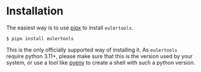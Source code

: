 # Installation

The easiest way is to use [pipx] to install `eulertools`.

```console
$ pipx install eulertools
```

This is the only officially supported way of installing it.
As `eulertools` require python 3.11+, please make sure that
this is the version used by your system, or use a tool like
[pyenv] to create a shell with such a python version.

[pipx]: https://pypa.github.io/pipx/
[pyenv]: https://github.com/pyenv/pyenv
